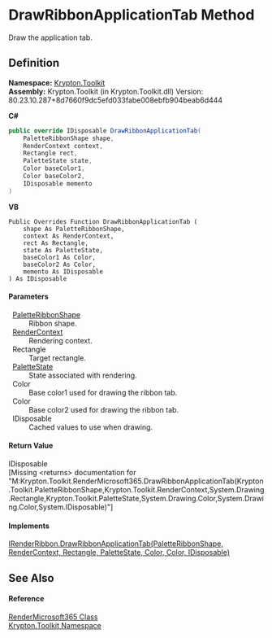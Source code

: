 # DrawRibbonApplicationTab Method


Draw the application tab.



## Definition
**Namespace:** <a href="79d2eac2-21f4-54ff-7552-b20c33c30600.md">Krypton.Toolkit</a>  
**Assembly:** Krypton.Toolkit (in Krypton.Toolkit.dll) Version: 80.23.10.287+8d7660f9dc5efd033fabe008ebfb904beab6d444

**C#**
``` C#
public override IDisposable DrawRibbonApplicationTab(
	PaletteRibbonShape shape,
	RenderContext context,
	Rectangle rect,
	PaletteState state,
	Color baseColor1,
	Color baseColor2,
	IDisposable memento
)
```
**VB**
``` VB
Public Overrides Function DrawRibbonApplicationTab ( 
	shape As PaletteRibbonShape,
	context As RenderContext,
	rect As Rectangle,
	state As PaletteState,
	baseColor1 As Color,
	baseColor2 As Color,
	memento As IDisposable
) As IDisposable
```



#### Parameters
<dl><dt>  <a href="84ca2d8c-daf3-0219-3015-4b7046d3d27b.md">PaletteRibbonShape</a></dt><dd>Ribbon shape.</dd><dt>  <a href="ef60a5af-08ff-7a94-87f5-362a7e392cd4.md">RenderContext</a></dt><dd>Rendering context.</dd><dt>  Rectangle</dt><dd>Target rectangle.</dd><dt>  <a href="93e626cd-00cf-240e-06c6-ab4d47e982ba.md">PaletteState</a></dt><dd>State associated with rendering.</dd><dt>  Color</dt><dd>Base color1 used for drawing the ribbon tab.</dd><dt>  Color</dt><dd>Base color2 used for drawing the ribbon tab.</dd><dt>  IDisposable</dt><dd>Cached values to use when drawing.</dd></dl>

#### Return Value
IDisposable  
\[Missing &lt;returns&gt; documentation for "M:Krypton.Toolkit.RenderMicrosoft365.DrawRibbonApplicationTab(Krypton.Toolkit.PaletteRibbonShape,Krypton.Toolkit.RenderContext,System.Drawing.Rectangle,Krypton.Toolkit.PaletteState,System.Drawing.Color,System.Drawing.Color,System.IDisposable)"\]

#### Implements
<a href="7b9613b0-6a06-c31f-26c1-86e3e176d45a.md">IRenderRibbon.DrawRibbonApplicationTab(PaletteRibbonShape, RenderContext, Rectangle, PaletteState, Color, Color, IDisposable)</a>  


## See Also


#### Reference
<a href="ccd1446d-2039-ce9b-96c9-8b2b9e9ed633.md">RenderMicrosoft365 Class</a>  
<a href="79d2eac2-21f4-54ff-7552-b20c33c30600.md">Krypton.Toolkit Namespace</a>  
